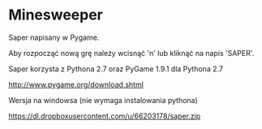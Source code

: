 Minesweeper
===========

Saper napisany w Pygame.

Aby rozpocząć nową grę należy wcisnąć 'n' lub kliknąć na napis 'SAPER'.

Saper korzysta z Pythona 2.7 oraz PyGame 1.9.1 dla Pythona 2.7

http://www.pygame.org/download.shtml

Wersja na windowsa (nie wymaga instalowania pythona)

https://dl.dropboxusercontent.com/u/66203178/saper.zip
